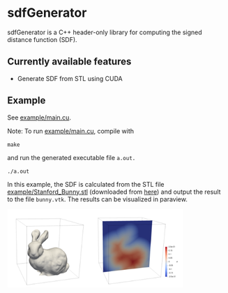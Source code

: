 # sdfGenerator
sdfGenerator is a C++ header-only library for computing the signed distance function (SDF).

## Currently available features

* Generate SDF from STL using CUDA

## Example

See [example/main.cu](./example/main.cu).

Note: To run [example/main.cu](./example/main.cu), compile with

```
make
```

and run the generated executable file `a.out.`

```
./a.out
```

In this example, the SDF is calculated from the STL file [example/Stanford_Bunny.stl](./example/Stanford_Bunny.stl) (downloaded from [here](https://commons.wikimedia.org/wiki/File:Stanford_Bunny.stl?uselang=ja)) and output the result to the file `bunny.vtk`.
The results can be visualized in paraview.

<img src="./figs/example_bunny.png" width = 80%>

